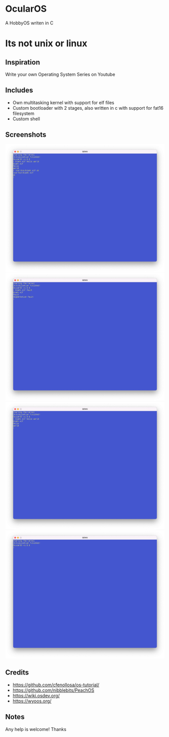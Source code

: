 # OcularOS
A HobbyOS writen in C
<h1>Its not unix or linux</h1>

## Inspiration
Write your own Operating System Series on Youtube

## Includes
- Own multitasking kernel with support for elf files
- Custom bootloader with 2 stages, also written in c with support for fat16 filesystem
- Custom shell

## Screenshots
<img src="screenshots/Bildschirmfoto 2022-08-16 um 12.41.56.png"/>
<img src="screenshots/Bildschirmfoto 2022-08-16 um 12.42.24.png"/>
<img src="screenshots/Bildschirmfoto 2022-08-16 um 12.41.34.png"/>
<img src="screenshots/Bildschirmfoto 2022-08-16 um 12.40.35.png"/>

## Credits
- https://github.com/cfenollosa/os-tutorial/
- https://github.com/nibblebits/PeachOS
- https://wiki.osdev.org/
- https://wyoos.org/

## Notes

Any help is welcome!
Thanks
